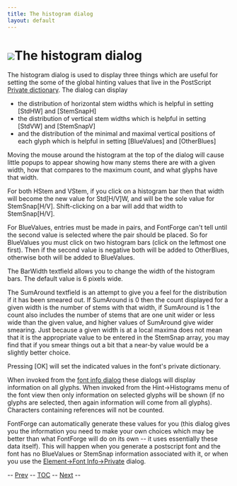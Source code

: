 ```yaml
---
title: The histogram dialog
layout: default
---
```



![](img/histogram.png)The histogram dialog
======================================

The histogram dialog is used to display three things which are useful
for setting the some of the global hinting values that live in the
PostScript [Private dictionary](fontinfo.html#Private). The dialog can
display

-   the distribution of horizontal stem widths
     which is helpful in setting [StdHW] and [StemSnapH]
-   the distribution of vertical stem widths
     which is helpful in setting [StdVW] and [StemSnapV]
-   and the distribution of the minimal and maximal vertical positions
    of each glyph
     which is helpful in setting [BlueValues] and [OtherBlues]

Moving the mouse around the histogram at the top of the dialog will
cause little popups to appear showing how many stems there are with a
given width, how that compares to the maximum count, and what glyphs
have that width.

For both HStem and VStem, if you click on a histogram bar then that
width will become the new value for Std[H/V]W, and will be the sole
value for StemSnap[H/V]. Shift-clicking on a bar will add that width to
StemSnap[H/V].

For BlueValues, entries must be made in pairs, and FontForge can't tell
until the second value is selected where the pair should be placed. So
for BlueValues you must click on two histogram bars (click on the
leftmost one first). Then if the second value is negative both will be
added to OtherBlues, otherwise both will be added to BlueValues.

The BarWidth textfield allows you to change the width of the histogram
bars. The default value is 6 pixels wide.

The SumAround textfield is an attempt to give you a feel for the
distribution if it has been smeared out. If SumAround is 0 then the
count displayed for a given width is the number of stems with that
width, if SumAround is 1 the count also includes the number of stems
that are one unit wider or less wide than the given value, and higher
values of SumAround give wider smearing. Just because a given width is
at a local maxima does not mean that it is the appropriate value to be
entered in the StemSnap array, you may find that if you smear things out
a bit that a near-by value would be a slightly better choice.

Pressing [OK] will set the indicated values in the font's private
dictionary.

When invoked from the [font info dialog](fontinfo.html#Private) these
dialogs will display information on all glyphs. When invoked from the
Hint-\>Histograms menu of the font view then only information on
selected glyphs will be shown (if no glyphs are selected, then again
information will come from all glyphs). Characters containing references
will not be counted.

FontForge can automatically generate these values for you (this dialog
gives you the information you need to make your own choices which may be
better than what FontForge will do on its own -- it uses essentially
these data itself). This will happen when you generate a postscript font
and the font has no BlueValues or StemSnap information associated with
it, or when you use the [Element-\>Font
Info-\>Private](fontinfo.html#Private) dialog.

-- [Prev](hintsmenu.html) -- [TOC](overview.html) --
[Next](hintsmenu.html) --


